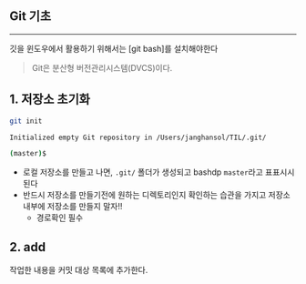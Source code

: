 ## Git 기초

---

깃을 윈도우에서 활용하기 위해서는 [git bash]를 설치해야한다

> Git은 분산형 버전관리시스템(DVCS)이다.

## 1. 저장소 초기화

```bash
git init

Initialized empty Git repository in /Users/janghansol/TIL/.git/

(master)$
```

* 로컬 저장소를 만들고 나면, `.git/` 폴더가 생성되고 bashdp `master`라고 표표시시된다
* 반드시 저장소를 만들기전에 원하는 디렉토리인지 확인하는 습관을 가지고 저장소 내부에 저장소를 만들지 말자!! 
  * 경로확인 필수



## 2. add

작업한 내용을 커밋 대상 목록에 추가한다.

```bash

```

